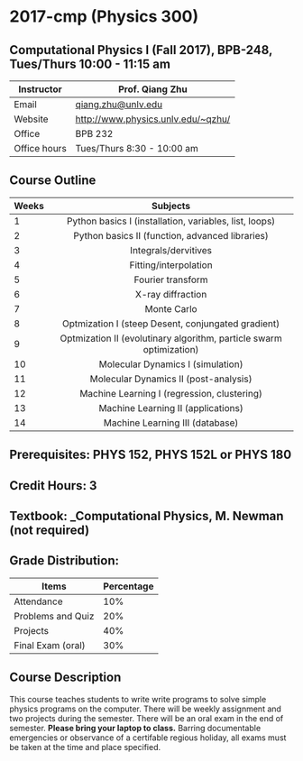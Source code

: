 # 2017-cmp (Physics 300) 
## Computational Physics I (Fall 2017), BPB-248, Tues/Thurs 10:00 - 11:15 am
|Instructor| Prof. Qiang Zhu|
|--|-------------------------------|
|Email | qiang.zhu@unlv.edu|
|Website|http://www.physics.unlv.edu/~qzhu/|
|Office| BPB 232|\n",
|Office hours | Tues/Thurs 8:30 - 10:00 am|
    
## Course Outline
|Weeks | Subjects|
|------|:--------:|
|1     |Python basics I (installation, variables, list, loops)|
|2     |Python basics II (function, advanced libraries)|
|3     |Integrals/dervitives|
|4     |Fitting/interpolation|
|5     |Fourier transform|
|6     |X-ray diffraction|
|7     |Monte Carlo|
|8     |Optmization I (steep Desent, conjungated gradient)|
|9     |Optmization II (evolutinary algorithm, particle swarm optimization)|
|10    |Molecular Dynamics I (simulation)|
|11    |Molecular Dynamics II (post-analysis)|
|12    |Machine Learning I (regression, clustering)|
|13    | Machine Learning II (applications)|
|14    |Machine Learning III (database)|
    
## Prerequisites: PHYS 152, PHYS 152L or PHYS 180
## Credit Hours: 3
## Textbook: _Computational Physics, M. Newman (not required)
## Grade Distribution:
|Items|Percentage|
|-----------|----|
|Attendance        |10%|
|Problems and Quiz| 20%|
|Projects | 40% |
|Final Exam (oral) | 30% |
 
 ## Course Description
This course teaches students to write write programs to solve simple physics programs on the computer. There will be weekly assignment and two projects during the semester. There will be an oral exam in the end of semester. __Please bring your laptop to class.__ Barring documentable emergencies or observance of a certifable regious holiday, all exams must be taken at the time and place specified.

